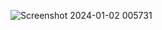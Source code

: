 ![Screenshot 2024-01-02 005731](https://github.com/Chetan-Salunke/weather-app/assets/85216632/55ed55cb-4111-4733-94ff-08c3f9a01eda)
